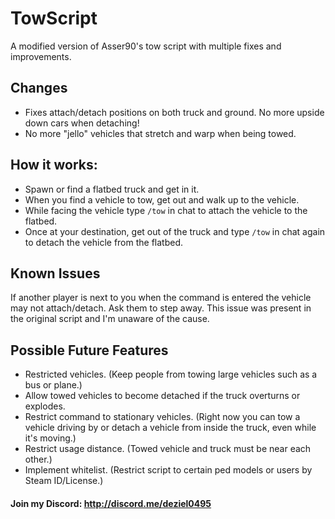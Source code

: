 # TowScript
A modified version of Asser90's tow script with multiple fixes and improvements.

## Changes
- Fixes attach/detach positions on both truck and ground. No more upside down cars when detaching!
- No more "jello" vehicles that stretch and warp when being towed.

## How it works:
- Spawn or find a flatbed truck and get in it.
- When you find a vehicle to tow, get out and walk up to the vehicle.
- While facing the vehicle type `/tow` in chat to attach the vehicle to the flatbed.
- Once at your destination, get out of the truck and type `/tow` in chat again to detach the vehicle from the flatbed.

## Known Issues
If another player is next to you when the command is entered the vehicle may not attach/detach. Ask them to step away. This issue was present in the original script and I'm unaware of the cause.

## Possible Future Features
- Restricted vehicles. (Keep people from towing large vehicles such as a bus or plane.)
- Allow towed vehicles to become detached if the truck overturns or explodes.
- Restrict command to stationary vehicles. (Right now you can tow a vehicle driving by or detach a vehicle from inside the truck, even while it's moving.)
- Restrict usage distance. (Towed vehicle and truck must be near each other.)
- Implement whitelist. (Restrict script to certain ped models or users by Steam ID/License.)

#### Join my Discord: http://discord.me/deziel0495
